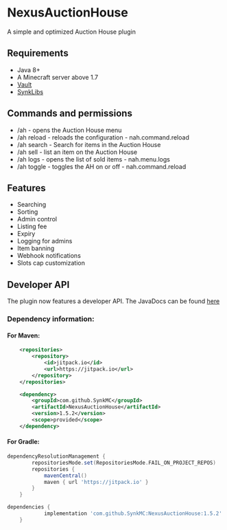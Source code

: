 # NexusAuctionHouse
A simple and optimized Auction House plugin

## Requirements 
- Java 8+
- A Minecraft server above 1.7
- [Vault](https://www.spigotmc.org/resources/vault.34315/)
- [SynkLibs](https://modrinth.com/plugin/synklibs)

## Commands and permissions
- /ah - opens the Auction House menu
- /ah reload - reloads the configuration - nah.command.reload
- /ah search - Search for items in the Auction House 
- /ah sell <price> - list an item on the Auction House 
- /ah logs - opens the list of sold items - nah.menu.logs
- /ah toggle - toggles the AH on or off - nah.command.reload

## Features
- Searching
- Sorting
- Admin control
- Listing fee
- Expiry
- Logging for admins
- Item banning
- Webhook notifications
- Slots cap customization

## Developer API
The plugin now features a developer API.
The JavaDocs can be found [here](https://synkdev.cc/storage/javadocs/nah)

### Dependency information:
#### For Maven:
```xml
    <repositories>
		<repository>
		    <id>jitpack.io</id>
		    <url>https://jitpack.io</url>
		</repository>
    </repositories>

	<dependency>
	    <groupId>com.github.SynkMC</groupId>
	    <artifactId>NexusAuctionHouse</artifactId>
	    <version>1.5.2</version>
	    <scope>provided</scope>
	</dependency>
```
#### For Gradle:
```groovy
dependencyResolutionManagement {
		repositoriesMode.set(RepositoriesMode.FAIL_ON_PROJECT_REPOS)
		repositories {
			mavenCentral()
			maven { url 'https://jitpack.io' }
		}
	}

dependencies {
	        implementation 'com.github.SynkMC:NexusAuctionHouse:1.5.2'
	}
```
